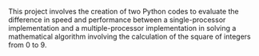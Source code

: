 This project involves the creation of two Python codes to evaluate the 
difference in speed and performance between a single-processor implementation 
and a multiple-processor implementation in solving a mathematical algorithm 
involving the calculation of the square of integers from 0 to 9.
